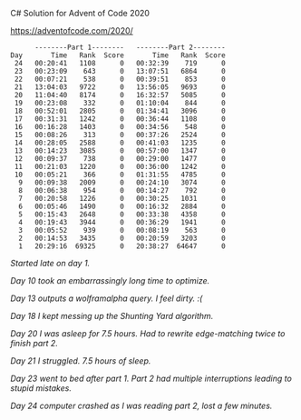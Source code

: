 C# Solution for Advent of Code 2020

https://adventofcode.com/2020/

```
      --------Part 1--------   --------Part 2--------
Day       Time   Rank  Score       Time   Rank  Score
 24   00:20:41   1108      0   00:32:39    719      0
 23   00:23:09    643      0   13:07:51   6864      0
 22   00:07:21    538      0   00:39:51    853      0
 21   13:04:03   9722      0   13:56:05   9693      0
 20   11:04:40   8174      0   16:32:57   5085      0
 19   00:23:08    332      0   01:10:04    844      0
 18   00:52:01   2805      0   01:34:41   3096      0
 17   00:31:31   1242      0   00:36:44   1108      0
 16   00:16:28   1403      0   00:34:56    548      0
 15   00:08:26    313      0   00:37:26   2524      0
 14   00:28:05   2588      0   00:41:03   1235      0
 13   00:14:23   3085      0   00:57:00   1347      0
 12   00:09:37    738      0   00:29:00   1477      0
 11   00:21:03   1220      0   00:36:00   1242      0
 10   00:05:21    366      0   01:31:55   4785      0
  9   00:09:38   2009      0   00:24:10   3074      0
  8   00:06:38    954      0   00:14:27    792      0
  7   00:20:58   1226      0   00:30:25   1031      0
  6   00:05:46   1490      0   00:16:32   2884      0
  5   00:15:43   2648      0   00:33:38   4358      0
  4   00:19:43   3944      0   00:36:29   1941      0
  3   00:05:52    939      0   00:08:19    563      0
  2   00:14:53   3435      0   00:20:59   3203      0
  1   20:29:16  69325      0   20:38:27  64647      0
```

*Started late on day 1.*

*Day 10 took an embarrassingly long time to optimize.*

*Day 13 outputs a wolframalpha query. I feel dirty. :(*

*Day 18 I kept messing up the Shunting Yard algorithm.*

*Day 20 I was asleep for 7.5 hours. Had to rewrite edge-matching twice to finish part 2.*

*Day 21 I struggled. 7.5 hours of sleep.*

*Day 23 went to bed after part 1. Part 2 had multiple interruptions leading to stupid mistakes.*

*Day 24 computer crashed as I was reading part 2, lost a few minutes.*